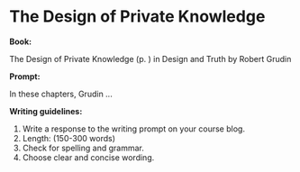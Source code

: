 # The Design of Private Knowledge

**Book:**

The Design of Private Knowledge (p. ) in Design and Truth by Robert Grudin

**Prompt:**

In these chapters, Grudin ...

**Writing guidelines:**

1. Write a response to the writing prompt on your course blog.
2. Length: (150-300 words)
3. Check for spelling and grammar.
4. Choose clear and concise wording.